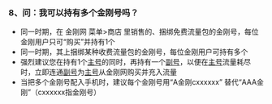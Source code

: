 ### 8、问：我可以持有多个金刚号吗？
- 同一时期，在 金刚网 菜单>商店 里销售的、捆绑免费流量包的金刚号，每位金刚用户只可“购买”并持有1个
- 同一时期，其上捆绑某种收费流量包的金刚号，每位金刚用户可持有多个
- 强烈建议您在持有1个[主号](https://a2zitpro.github.io/web/主号)的同时，再持有一个[副号](https://a2zitpro.github.io/web/副号)，以便在[主号](https://a2zitpro.github.io/web/主号)流量耗尽时，立即连通[副号](https://a2zitpro.github.io/web/副号)为[主号](https://a2zitpro.github.io/web/主号)从金刚网购买并充入流量
- 当把多个金刚号配入手机时，建议每个金刚号用“A金刚cxxxxxx” 替代“AAA金刚”（cxxxxxx指金刚号）
